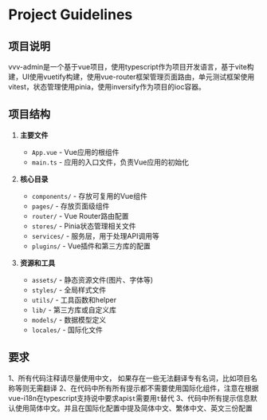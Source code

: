 # Project Guidelines

## 项目说明
vvv-admin是一个基于vue项目，使用typescript作为项目开发语言，基于vite构建，UI使用vuetify构建，使用vue-router框架管理页面路由，单元测试框架使用vitest，状态管理使用pinia，使用inversify作为项目的ioc容器。

## 项目结构
1. **主要文件**
    - `App.vue` - Vue应用的根组件
    - `main.ts` - 应用的入口文件，负责Vue应用的初始化

2. **核心目录**
    - `components/` - 存放可复用的Vue组件
    - `pages/` - 存放页面级组件
    - `router/` - Vue Router路由配置
    - `stores/` - Pinia状态管理相关文件
    - `services/` - 服务层，用于处理API调用等
    - `plugins/` - Vue插件和第三方库的配置

3. **资源和工具**
    - `assets/` - 静态资源文件(图片、字体等)
    - `styles/` - 全局样式文件
    - `utils/` - 工具函数和helper
    - `lib/` - 第三方库或自定义库
    - `models/` - 数据模型定义
    - `locales/` - 国际化文件

## 要求
1、所有代码注释请尽量使用中文， 如果存在一些无法翻译专有名词，比如项目名称等则无需翻译
2、在代码中所有所有提示都不需要使用国际化组件，注意在根据vue-i18n在typescript支持说中要求api`$t`需要用`t`替代
3、代码中所有提示信息默认使用简体中文。并且在国际化配置中提及简体中文、繁体中文、英文三份配置
